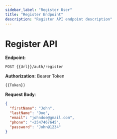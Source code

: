 ```yaml
---
sidebar_label: "Register User"
title: "Register Endpoint"
description: "Register API endpoint description"
---
```


# Register API

**Endpoint:**

```
POST {{Url}}/auth/register
```

**Authorization:** Bearer Token

```
{{Token}}
```

**Request Body**:

```json
{
  "firstName": "John",
  "lastName": "Doe",
  "email": "johndoe@gmail.com",
  "phone": "+2547467645",
  "password": "John@1234"
}
```
